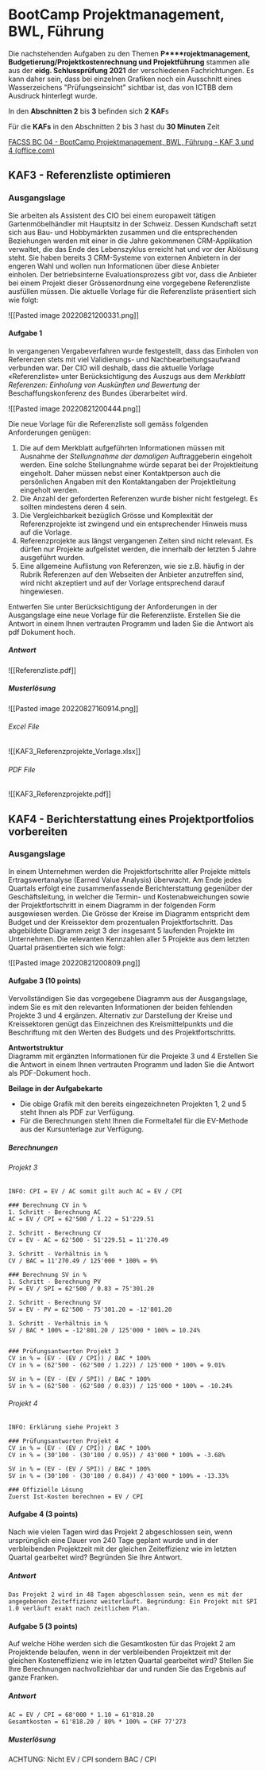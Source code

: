 # BootCamp Projektmanagement, BWL, Führung
Die nachstehenden Aufgaben zu den Themen **P****rojektmanagement, Budgetierung/Projektkostenrechnung und Projektführung** stammen alle aus der **eidg. Schlussprüfung 2021** der verschiedenen Fachrichtungen. Es kann daher sein, dass bei einzelnen Grafiken noch ein Ausschnitt eines Wasserzeichens "Prüfungseinsicht" sichtbar ist, das von ICTBB dem Ausdruck hinterlegt wurde.  
  
In den **Abschnitten 2** bis **3** befinden sich **2** **KAF**s  
  
Für die **KAFs** in den Abschnitten 2 bis 3 hast du **30 Minuten** Zeit

[FACSS BC 04 - BootCamp Projektmanagement, BWL, Führung - KAF 3 und 4 (office.com)](https://forms.office.com/pages/responsepage.aspx?id=KD8PHtdlokW6B_SGKKJ1dH4d0fqCZT1LhCGBv9QciOtUOFAwVUgwSTRVRkJaNzQ2WUxaSjZZQkxaVy4u)

## **KAF3 - Referenzliste optimieren**

### **Ausgangslage**  
Sie arbeiten als Assistent des CIO bei einem europaweit tätigen Gartenmöbelhändler mit Hauptsitz in der Schweiz. Dessen Kundschaft setzt sich aus Bau- und Hobbymärkten zusammen und die entsprechenden Beziehungen werden mit einer in die Jahre gekommenen CRM-Applikation verwaltet, die das Ende des Lebenszyklus erreicht hat und vor der Ablösung steht. Sie haben bereits 3 CRM-Systeme von externen Anbietern in der engeren Wahl und wollen nun Informationen über diese Anbieter einholen. Der betriebsinterne Evaluationsprozess gibt vor, dass die Anbieter bei einem Projekt dieser Grössenordnung eine vorgegebene Referenzliste ausfüllen müssen. Die aktuelle Vorlage für die Referenzliste präsentiert sich wie folgt:

![[Pasted image 20220821200331.png]]

#### Aufgabe 1
In vergangenen Vergabeverfahren wurde festgestellt, dass das Einholen von Referenzen stets mit viel Validierungs- und Nachbearbeitungsaufwand verbunden war. Der CIO will deshalb, dass die aktuelle Vorlage «Referenzliste» unter Berücksichtigung des Auszugs aus dem _Merkblatt Referenzen: Einholung von Auskünften und Bewertung_ der Beschaffungskonferenz des Bundes überarbeitet wird.

![[Pasted image 20220821200444.png]]

Die neue Vorlage für die Referenzliste soll gemäss folgenden Anforderungen genügen:  

1. Die auf dem Merkblatt aufgeführten Informationen müssen mit Ausnahme der _Stellungnahme der damaligen_ Auftraggeberin eingeholt werden. Eine solche Stellungnahme würde separat bei der Projektleitung eingeholt. Daher müssen nebst einer Kontaktperson auch die persönlichen Angaben mit den Kontaktangaben der Projektleitung eingeholt werden.
2. Die Anzahl der geforderten Referenzen wurde bisher nicht festgelegt. Es sollten mindestens deren 4 sein.
3. Die Vergleichbarkeit bezüglich Grösse und Komplexität der Referenzprojekte ist zwingend und ein entsprechender Hinweis muss auf die Vorlage.
4. Referenzprojekte aus längst vergangenen Zeiten sind nicht relevant. Es dürfen nur Projekte aufgelistet werden, die innerhalb der letzten 5 Jahre ausgeführt wurden.
5. Eine allgemeine Auflistung von Referenzen, wie sie z.B. häufig in der Rubrik Referenzen auf den Webseiten der Anbieter anzutreffen sind, wird nicht akzeptiert und auf der Vorlage entsprechend darauf hingewiesen.

Entwerfen Sie unter Berücksichtigung der Anforderungen in der Ausgangslage eine neue Vorlage für die Referenzliste. Erstellen Sie die Antwort in einem Ihnen vertrauten Programm und laden Sie die Antwort als pdf Dokument hoch.

##### Antwort
![[Referenzliste.pdf]]

##### Musterlösung
![[Pasted image 20220827160914.png]]

###### Excel File
![[KAF3_Referenzprojekte_Vorlage.xlsx]]

###### PDF File
![[KAF3_Referenzprojekte.pdf]]

## **KAF4 - Berichterstattung eines Projektportfolios vorbereiten**

### Ausgangslage
In einem Unternehmen werden die Projektfortschritte aller Projekte mittels Ertragswertanalyse (Earned Value Analysis) überwacht. Am Ende jedes Quartals erfolgt eine zusammenfassende Berichterstattung gegenüber der Geschäftsleitung, in welcher die Termin- und Kostenabweichungen sowie der Projektfortschritt in einem Diagramm in der folgenden Form ausgewiesen werden. Die Grösse der Kreise im Diagramm entspricht dem Budget und der Kreissektor dem prozentualen Projektfortschritt. Das abgebildete Diagramm zeigt 3 der insgesamt 5 laufenden Projekte im Unternehmen. Die relevanten Kennzahlen aller 5 Projekte aus dem letzten Quartal präsentierten sich wie folgt:

![[Pasted image 20220821200809.png]]

#### Aufgabe 3 (10 points)
Vervollständigen Sie das vorgegebene Diagramm aus der Ausgangslage, indem Sie es mit den relevanten Informationen der beiden fehlenden Projekte 3 und 4 ergänzen. Alternativ zur Darstellung der Kreise und Kreissektoren genügt das Einzeichnen des Kreismittelpunkts und die Beschriftung mit den Werten des Budgets und des Projektfortschritts.   

**Antwortstruktur**  
Diagramm mit ergänzten Informationen für die Projekte 3 und 4 Erstellen Sie die Antwort in einem Ihnen vertrauten Programm und laden Sie die Antwort als PDF-Dokument hoch.  
  
**Beilage in der Aufgabekarte**
- Die obige Grafik mit den bereits eingezeichneten Projekten 1, 2 und 5 steht Ihnen als PDF zur Verfügung.
- Für die Berechnungen steht Ihnen die Formeltafel für die EV-Methode aus der Kursunterlage zur Verfügung.

##### Berechnungen
###### Projekt 3
```
INFO: CPI = EV / AC somit gilt auch AC = EV / CPI

### Berechnung CV in %
1. Schritt - Berechnung AC
AC = EV / CPI = 62'500 / 1.22 = 51'229.51

2. Schritt - Berechnung CV
CV = EV - AC = 62'500 - 51'229.51 = 11'270.49

3. Schritt - Verhältnis in %
CV / BAC = 11'270.49 / 125'000 * 100% = 9%

### Berechnung SV in %
1. Schritt - Berechnung PV
PV = EV / SPI = 62'500 / 0.83 = 75'301.20

2. Schritt - Berechnung SV
SV = EV - PV = 62'500 - 75'301.20 = -12'801.20

3. Schritt - Verhältnis in %
SV / BAC * 100% = -12'801.20 / 125'000 * 100% = 10.24%


### Prüfungsantworten Projekt 3
CV in % = (EV - (EV / CPI)) / BAC * 100%
CV in % = (62'500 - (62'500 / 1.22)) / 125'000 * 100% = 9.01%

SV in % = (EV - (EV / SPI)) / BAC * 100%
SV in % = (62'500 - (62'500 / 0.83)) / 125'000 * 100% = -10.24%

```

###### Projekt 4
```
INFO: Erklärung siehe Projekt 3

### Prüfungsantworten Projekt 4
CV in % = (EV - (EV / CPI)) / BAC * 100%
CV in % = (30'100 - (30'100 / 0.95)) / 43'000 * 100% = -3.68%

SV in % = (EV - (EV / SPI)) / BAC * 100%
SV in % = (30'100 - (30'100 / 0.84)) / 43'000 * 100% = -13.33%

### Offizielle Lösung
Zuerst Ist-Kosten berechnen = EV / CPI 

```

#### Aufgabe 4 (3 points)
Nach wie vielen Tagen wird das Projekt 2 abgeschlossen sein, wenn ursprünglich eine Dauer von 240 Tage geplant wurde und in der verbleibenden Projektzeit mit der gleichen Zeiteffizienz wie im letzten Quartal gearbeitet wird? Begründen Sie Ihre Antwort.

##### Antwort
`Das Projekt 2 wird in 48 Tagen abgeschlossen sein, wenn es mit der angegebenen Zeiteffizienz weiterläuft. Begründung: Ein Projekt mit SPI 1.0 verläuft exakt nach zeitlichem Plan.`

#### Aufgabe 5 (3 points)
Auf welche Höhe werden sich die Gesamtkosten für das Projekt 2 am Projektende belaufen, wenn in der verbleibenden Projektzeit mit der gleichen Kosteneffizienz wie im letzten Quartal gearbeitet wird? Stellen Sie Ihre Berechnungen nachvollziehbar dar und runden Sie das Ergebnis auf ganze Franken.

##### Antwort
```
AC = EV / CPI = 68'000 * 1.10 = 61'818.20
Gesamtkosten = 61'818.20 / 80% * 100% = CHF 77'273
```

##### Musterlösung
ACHTUNG: Nicht EV / CPI sondern BAC / CPI 
```

```
